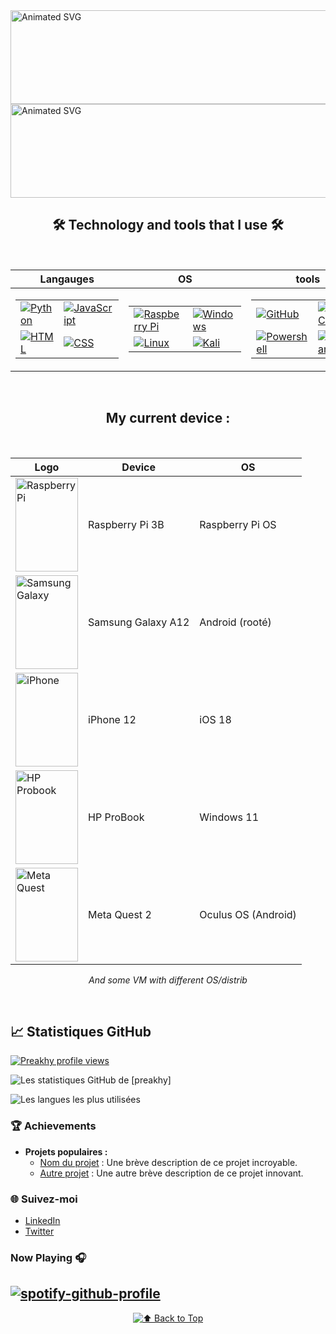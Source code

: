 <img src="https://github.com/preakhy/preakhy/blob/main/asset/welcome.svg" alt="Animated SVG" width="1000" height="150">
<img src="https://github.com/preakhy/preakhy/blob/main/asset/aboutme.svg" alt="Animated SVG" width="1000" height="150">


<div align="center">

## 🛠️ Technology and tools that I use 🛠️

<br>

| **Langauges** | **OS** | **tools** |
|--------------|----------------|------------|
| <table><tr><td>[![Python](https://skillicons.dev/icons?i=python)](https://www.python.org)</td><td>[![JavaScript](https://skillicons.dev/icons?i=js)](https://developer.mozilla.org/en-US/docs/Web/JavaScript)</td></tr><tr><td>[![HTML](https://skillicons.dev/icons?i=html)](https://developer.mozilla.org/en-US/docs/Web/HTML)</td><td>[![CSS](https://skillicons.dev/icons?i=css)](https://developer.mozilla.org/en-US/docs/Web/CSS)</td></tr></table> | <table><tr><td>[![Raspberry Pi](https://skillicons.dev/icons?i=raspberrypi)](https://www.raspberrypi.org)</td><td>[![Windows](https://skillicons.dev/icons?i=windows)](https://www.microsoft.com/en-us/windows)</td></tr><tr><td>[![Linux](https://skillicons.dev/icons?i=linux)](https://www.kernel.org)</td><td>[![Kali](https://skillicons.dev/icons?i=kali)](https://www.kali.org)</td></tr></table> | <table><tr><td>[![GitHub](https://skillicons.dev/icons?i=github)](https://github.com)</td><td>[![VS Code](https://skillicons.dev/icons?i=vscode)](https://code.visualstudio.com)</td></tr><tr><td>[![Powershell](https://skillicons.dev/icons?i=powershell)](https://learn.microsoft.com/en-us/powershell/)</td><td>[![Obsidian](https://skillicons.dev/icons?i=obsidian)](https://obsidian.md)</td></tr></table> |

</div>

<br>

<div align="center">

## My current device :

<br>
  
| **Logo** | **Device** | **OS** |
|----------|--------------|--------|
| <img src="https://github.com/preakhy/preakhy/blob/main/asset/logo/raspberrypi.svg" alt="Raspberry Pi" width="100" height="150"> | Raspberry Pi 3B | Raspberry Pi OS |
| <img src="https://github.com/preakhy/preakhy/blob/main/asset/logo/Samsung_Galaxy_logo.svg" alt="Samsung Galaxy" width="100" height="150"> | Samsung Galaxy A12 | Android (rooté) |
| <img src="https://github.com/preakhy/preakhy/blob/main/asset/logo/IOS.svg" alt="iPhone" width="100" height="150"> | iPhone 12 | iOS 18 |
| <img src="https://github.com/preakhy/preakhy/blob/main/asset/logo/hp.svg" alt="HP Probook" width="100" height="150"> | HP ProBook | Windows 11 |
| <img src="https://github.com/preakhy/preakhy/blob/main/asset/logo/meta-quest-1.svg" alt="Meta Quest" width="100" height="150"> | Meta Quest 2 | Oculus OS (Android) |

*And some VM with different OS/distrib*

</div>

<br>

## 📈 Statistiques GitHub

[![Preakhy profile views](https://u8views.com/api/v1/github/profiles/123584533/views/day-week-month-total-count.svg)](https://u8views.com/github/preakhy)

![Les statistiques GitHub de [preakhy]](https://github-readme-stats.vercel.app/api?username=preakhy&show_icons=true&theme=radical)

![Les langues les plus utilisées](https://github-readme-stats.vercel.app/api/top-langs/?username=preakhy&layout=compact&theme=radical)

### 🏆 Achievements
- **Projets populaires :**
  - [Nom du projet](https://github.com/votre_nom/projet) : Une brève description de ce projet incroyable.
  - [Autre projet](https://github.com/votre_nom/other_project) : Une autre brève description de ce projet innovant.

### 🌐 Suivez-moi
- [LinkedIn](https://www.linkedin.com/in/votre_nom)
- [Twitter](https://twitter.com/votre_nom)

### Now Playing 🎧

[![spotify-github-profile](https://spotify-github-profile.kittinanx.com/api/view?uid=i59vhe9ryuluce0pcq61vopgd&cover_image=false&theme=default&show_offline=false&background_color=080808&interchange=true)](https://spotify-github-profile.kittinanx.com/api/view?uid=i59vhe9ryuluce0pcq61vopgd&redirect=true)
---
<div align="center">
  
[![⬆️ Back to Top](https://github.com/preakhy/preakhy/blob/main/asset/gototop.svg)](#top)

</div>
